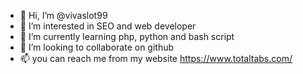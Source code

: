 - 👋 Hi, I’m @vivaslot99
- 👀 I’m interested in SEO and web developer
- 🌱 I’m currently learning php, python and bash script
- 💞️ I’m looking to collaborate on github
- 📫 you can reach me from my website https://www.totaltabs.com/

<!---
vivaslot99/vivaslot99 is a ✨ special ✨ repository because its `README.md` (this file) appears on your GitHub profile.
You can click the Preview link to take a look at your changes.
--->
